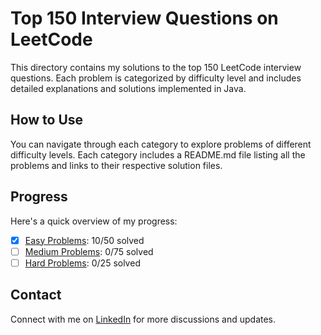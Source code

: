 # Top 150 Interview Questions on LeetCode

This directory contains my solutions to the top 150 LeetCode interview questions. Each problem is categorized by difficulty level and includes detailed explanations and solutions implemented in Java.

## How to Use

You can navigate through each category to explore problems of different difficulty levels. Each category includes a README.md file listing all the problems and links to their respective solution files.

## Progress

Here's a quick overview of my progress:

- [x] [Easy Problems](Easy/README.md): 10/50 solved
- [ ] [Medium Problems](Medium/README.md): 0/75 solved
- [ ] [Hard Problems](Hard/README.md): 0/25 solved

## Contact
Connect with me on [LinkedIn](https://www.linkedin.com/in/roshan99/) for more discussions and updates.

